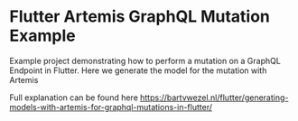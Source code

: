 # Flutter Artemis GraphQL Mutation Example

Example project demonstrating how to perform a mutation on a GraphQL Endpoint in Flutter. 
Here we generate the model for the mutation with Artemis

Full explanation can be found here https://bartvwezel.nl/flutter/generating-models-with-artemis-for-graphql-mutations-in-flutter/
